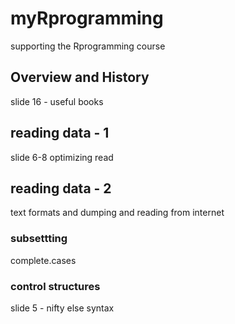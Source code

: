 # myRprogramming

supporting the Rprogramming course

## Overview and History

slide 16 - useful books

## reading data - 1

slide 6-8  optimizing read

## reading data - 2

text formats and dumping and reading from internet

### subsettting

complete.cases

### control structures

slide 5 - nifty else syntax

